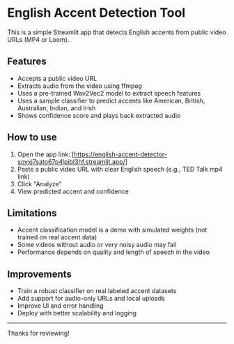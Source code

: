 # English Accent Detection Tool

This is a simple Streamlit app that detects English accents from public video URLs (MP4 or Loom).

## Features

- Accepts a public video URL
- Extracts audio from the video using ffmpeg
- Uses a pre-trained Wav2Vec2 model to extract speech features
- Uses a sample classifier to predict accents like American, British, Australian, Indian, and Irish
- Shows confidence score and plays back extracted audio

## How to use

1. Open the app link: [https://english-accent-detector-soyxj7sato67p4lpibl3hf.streamlit.app/]
2. Paste a public video URL with clear English speech (e.g., TED Talk mp4 link)
3. Click "Analyze"
4. View predicted accent and confidence

## Limitations

- Accent classification model is a demo with simulated weights (not trained on real accent data)
- Some videos without audio or very noisy audio may fail
- Performance depends on quality and length of speech in the video

## Improvements

- Train a robust classifier on real labeled accent datasets
- Add support for audio-only URLs and local uploads
- Improve UI and error handling
- Deploy with better scalability and logging

---

Thanks for reviewing!

